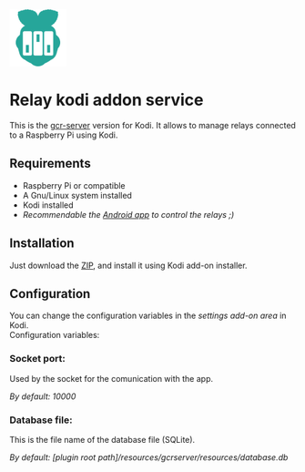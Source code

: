 <img alt="RKAS" title="Relay kodi addon service" src="resources/icon.png" width="100" height="100">

# Relay kodi addon service

This is the [gcr-server](https://github.com/nearlg/gcr-server) version for Kodi.
It allows to manage relays connected to a Raspberry Pi using Kodi.

## Requirements

- Raspberry Pi or compatible
- A Gnu/Linux system installed
- Kodi installed
- *Recommendable the [Android app](https://github.com/nearlg/gcr-cli-android) to control the relays ;)*

## Installation

Just download the [ZIP](https://github.com/nearlg/script.service.relay/archive/master.zip),
 and install it using Kodi add-on installer.

## Configuration

You can change the configuration variables in the *settings add-on area* in Kodi.</br>Configuration variables:

### Socket port:
Used by the socket for the comunication with the app.

*By default: 10000*

### Database file:
This is the file name of the database file (SQLite).

*By default: [plugin root path]/resources/gcrserver/resources/database.db*
